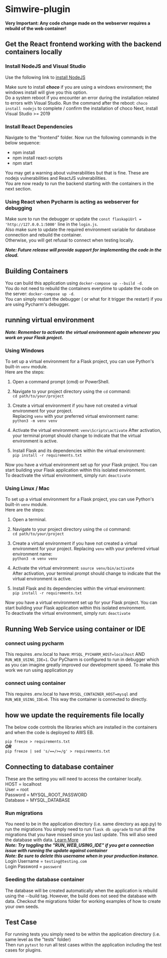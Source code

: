 # Simwire-plugin

**Very Important: Any code change made on the webserver requires a rebuild of the web container!**

## Get the React frontend working with the backend containers locally
### Install NodeJS and Visual Studio
Use the following link to [install NodeJS](https://nodejs.org/en/download/current)

Make sure to install ***choco*** if you are using a windows environment; the windows install will give you this option.  
Do a system reboot if you encounter an error during the installation related to errors with Visual Studio.
Run the command after the reboot: `choco install nodejs` to complete / confirm the installation of choco
Next, install Visual Studio >= 2019

### Install React Dependencies
Navigate to the "frontend" folder. Now run the following commands in the below sequence:
- npm install
- npm install react-scripts
- npm start 

You may get a warning about vulnerabilities but that is fine. These are nodejs vulnerabilities and ReactJS vulnerabilities.  
You are now ready to run the backend starting with the containers in the next section. 

### Using React when Pycharm is acting as webserver for debugging
Make sure to run the debugger or update the `const flaskapiUrl = 'http://127.0.0.1:5000'` line in the `login.js`.  
Also make sure to update the required environment variable for database connection and rebuild the container.  
Otherwise, you will get refusal to connect when testing locally.

***Note: Future release will provide support for implementing the code in the cloud.*** 

## Building Containers
You can build this application using `docker-compose up --build -d`.  
You do not need to rebuild the containers everytime to update the code on the server: `docker-compose up -d`.  
You can simply restart the debugger ( or what for it trigger the restart) if you are using Pycharm's debugger.


## running virtual environment
***Note: Remember to activate the virtual environment again whenever you work on your Flask project.***

### Using Windows

To set up a virtual environment for a Flask project, you can use Python's built-in `venv` module.  
Here are the steps:

1. Open a command prompt (cmd) or PowerShell.

2. Navigate to your project directory using the `cd` command:  
`cd path/to/your/project`  

3.  Create a virtual environment if you have not  created a virtual environment for your project.  
Replacing `venv` with your preferred virtual environment name:  
   `python3 -m venv venv`

4. Activate the virtual environment:
   `venv\Scripts\activate`
   After activation, your terminal prompt should change to indicate that the virtual environment is active.

5. Install Flask and its dependencies within the virtual environment:  
`pip install -r requirements.txt`

Now you have a virtual environment set up for your Flask project. 
You can start building your Flask application within this isolated environment.  
To deactivate the virtual environment, simply run:
`deactivate`

### Using Linux / Mac

To set up a virtual environment for a Flask project, you can use Python's built-in `venv` module.  
Here are the steps:

1. Open a terminal.

2. Navigate to your project directory using the `cd` command:  
`cd path/to/your/project`  

3. Create a virtual environment if you have not  created a virtual environment for your project.
Replacing `venv` with your preferred virtual environment name:  
`python3 -m venv venv`

4. Activate the virtual environment:
   `source venv/bin/activate`  
After activation, your terminal prompt should change to indicate that the virtual environment is active.

5. Install Flask and its dependencies within the virtual environment:  
`pip install -r requirements.txt`

Now you have a virtual environment set up for your Flask project. 
You can start building your Flask application within this isolated environment.  
To deactivate the virtual environment, simply run:
`deactivate`


## Running Web Service using container or IDE
### connect using pycharm
This requires .env.local to have: `MYSQL_PYCHARM_HOST=localhost` AND `RUN_WEB_USING_IDE=1`.
Our PyCharm is configured to run in debugger which as you can imagine greatly improved our development speed.
To make this work we run using application.py 

### connect using container
This requires .env.local to have `MYSQL_CONTAINER_HOST=mysql` and `RUN_WEB_USING_IDE=0`.
This way the container is connected to directly.

## how we update the requirements file locally
The below code controls the libraries which are installed in the containers and when the code is deployed to AWS EB.

`pip freeze > requirements.txt`  
***OR***  
`pip freeze | sed 's/==/>=/g' > requirements.txt` 



## Connecting to database container
These are the setting you will need to access the container locally.  
HOST = localhost  
User = root  
Password = MYSQL_ROOT_PASSWORD  
Database = MYSQL_DATABASE

### Run migrations
You need to be in the application directory (i.e. same directory as app.py) to run the migrations
You simply need to run `flask db upgrade` to run all the migrations that you have missed since you last update.
This will also seed the database with data.  [Learn More](https://flask-migrate.readthedocs.io/en/latest)  
**_Note: Try toggling the "RUN_WEB_USING_IDE" if you get a connection issue with running the update against container_**  
***Note: Be sure to delete this username when in your production instance.***  
Login Username = `testing@testing.com`  
Login Password = `password`


### Seeding the database container
The database will be created automatically when the application is rebuild using the --build tag. However, the build does not seed the database with data. 
Checkout the migrations folder for working examples of how to create your own seeds. 


## Test Case
For running tests you simply need to be within the application directory (i.e. same level as the "tests" folder)  
Then run `pytest` to run all test cases within the application including the test cases for plugins.